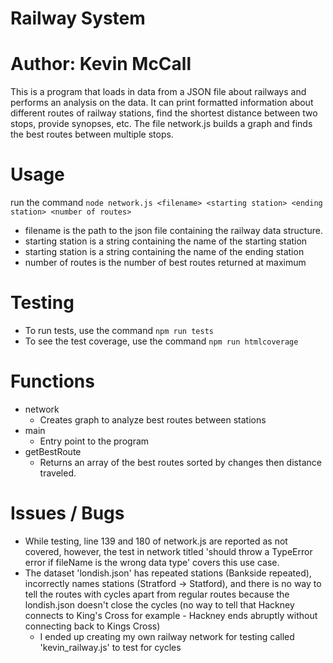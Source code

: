 # Railway System

# Author: Kevin McCall

This is a program that loads in data from a JSON file about railways and
performs an analysis on the data. It can print formatted information about
different routes of railway stations, find the shortest distance between two
stops, provide synopses, etc. The file network.js builds a graph and finds the best routes between multiple stops.

# Usage

run the command `node network.js <filename> <starting station> <ending station> <number of routes>`

- filename is the path to the json file containing the railway data structure.
- starting station is a string containing the name of the starting station
- starting station is a string containing the name of the ending station
- number of routes is the number of best routes returned at maximum

# Testing

- To run tests, use the command `npm run tests`
- To see the test coverage, use the command `npm run htmlcoverage`

# Functions

- network
  - Creates graph to analyze best routes between stations
- main
  - Entry point to the program
- getBestRoute
  - Returns an array of the best routes sorted by changes then distance traveled.

# Issues / Bugs

- While testing, line 139 and 180 of network.js are reported as not covered,
  however, the test in network titled 'should throw a TypeError error if
  fileName is the wrong data type' covers this use case.
- The dataset 'londish.json' has repeated stations (Bankside repeated),
  incorrectly names stations (Stratford -> Statford), and there is no way to
  tell the routes with cycles apart from regular routes because the londish.json
  doesn't close the cycles (no way to tell that Hackney connects to King's Cross
  for example - Hackney ends abruptly without connecting back to Kings Cross)
  - I ended up creating my own railway network for testing called
    'kevin_railway.js' to test for cycles
